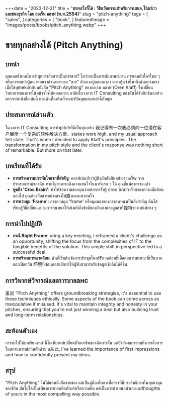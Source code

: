 +++date = "2023-12-21"
title = "**ขายอะไรก็ได้ : วิธีนวัตกรรมสำหรับการเสนอ,โน้มน้าว และชนะธุรกิจ โดย ออเร็น คลาฟ (พ.ศ.2554)**"
slug = "pitch-anything"
tags = [
    "sales",
]
categories = [
    "book",
]
featuredImage = "images/posts/books/pitch_anything.webp"
+++

# ขายทุกอย่างได้ (Pitch Anything)  
## บทนำ
คุณเคยสังเกตไหมว่าทุกการสื่อสารเป็นการขาย? ไม่ว่าจะเป็นการสัมภาษณ์งาน การเดตกับใครใหม่ ๆ หรือการพบปะผู้คน พวกเราล้วนพยายาม "ขาย" ตัวเองอยู่ตลอดเวลา ความรู้แจ้งนี้มาถึงฉันอย่างแรงเมื่อได้ทุmekเข้ากับหนังสือ "Pitch Anything" ของออเรน คลาฟ (Oren Klaff) ซึ่งเปลี่ยนวิทยาการของการโน้มน้าวใจไปตลอดกาล อาชีพในวงการ IT Consulting ของฉันได้รับอิทธิพลอย่างมากจากหนังสือเล่มนี้ และฉันตื่นเต้นที่จะแบ่งปันมุมมองเหล่านี้กับคุณ

## ประสบการณ์ส่วนตัว
ในวงการ IT Consulting การทำpitchที่ดีเป็นทุกอย่าง 我记得有一次我必须向一位潜在客户展示一个复杂的软件解决方案。stakes were high, and my usual approach felt stale. That's when I decided to apply Klaff's principles. The transformation in my pitch style and the client's response was nothing short of remarkable. But more on that later.

## บทเรียนที่ได้รับ
- **การสร้างความประทับใจแรกที่สำคัญ**: คลาฟเน้นย้ำว่าผู้ฟังมักตัดสินอย่างรวดเร็w  จากประสบการณ์ของฉัน หากไม่สามารถดึงความสนใจในนาทีแรก ๆ ได้ คุณก็แพ้สงครามแล้ว
- **พูดถึง 'Croc Brain'**: ทำให้ข้อความของคุณง่ายต่อการรับรู้  croc brain ตัวกรองความซับซ้อนออกไป คุณต้องสื่อสารอย่างตรงไป直มาและน่าสนใจ
- **การควบคุม 'Frame'**: การควบคุม 'frame' หรือมุมมองของการสนทนาเป็นสิ่งสำคัญ ฉันได้เรียนรู้วิธีเปลี่ยนแปลงการสนทนาให้เน้นย้ำถึงข้อดีของตัวเองและมูลค่าที่独特ของเสน่ห์ต่าง ๆ

## การนำไปปฏิบัติ
- **กรณี Right Frame**: uring a key meeting, I reframed a client's challenge as an opportunity, shifting the focus from the complexities of IT to the tangible benefits of the solution. This simple shift in perspective led to a successful deal.
- **การสร้างสภาพแวดล้อม**: ฉันก็เริ่มต้นจัดการประชุมในส坏แวดล้อมที่เอื้อต่อการสนทนาที่เป็นบวกและเปิดกวับ 坏境ที่ผ่อนคลายมักทำให้ผู้ฟังสามารถรับข้อมูลเชิงลึกได้ดีขึ้น

## การวิพากษ์วิจารณ์และการบาลанс
虽说 "Pitch Anything" offers groundbreaking strategies, it's essential to use these techniques ethically. Some aspects of the book can come across as manipulative if misused. It's vital to maintain integrity and honesty in your pitches, ensuring that you're not just winning a deal but also building trust and long-term relationships.

## สะท้อนตัวเอง
การนำไปใช้บทเรียนเหล่านี้ไม่เพียงแต่เปลี่ยนชีวิตอาชีพของฉันเท่านั้น แต่ยังส่งผลกระทบถึงการสื่อสารในสถานการณ์ส่วนตัวด้วย ต从此, I've learned the importance of first impressions and how to confidently present my ideas.

## สรุป
"Pitch Anything" ไม่ใช่แค่หนังสือขายของ แต่เป็นคู่มือเพื่อการสื่อสารที่มีประสิทธิภาพในทุกแง่มุมของชีวิต มันไม่ได้เป็นเพียงการขายผลิตภัณฑ์หรือความคิด แต่เป็นการนำเสนอตัวเองและthoughts of yours in the most compelling way possible.